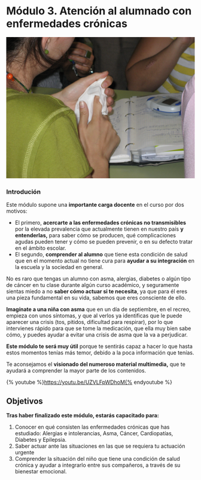 # Módulo 3. Atención al alumnado con enfermedades crónicas

  ![Fig.3.1. Alumna realizando un autoanálisis de glucemia](img/Modulo2_U5_6.jpg "Niña con diabetes haciéndose un autoanálisis en clase")


### **Introdución**

Este módulo supone una **importante carga docente** en el curso por dos motivos:

*   El primero, **acercarte a las enfermedades crónicas no transmisibles** por la elevada prevalencia que actualmente tienen en nuestro país **y entenderlas,** para saber cómo se producen, qué complicaciones agudas pueden tener y cómo se pueden prevenir, o en su defecto tratar en el ámbito escolar.
*   El segundo, **comprender al alumno** que tiene esta condición de salud que en el momento actual no tiene cura para **ayudar a su integración** en la escuela y la sociedad en general.

No es raro que tengas un alumno con asma, alergias, diabetes o algún tipo de cáncer en tu clase durante algún curso académico, y seguramente sientas miedo a no **saber cómo actuar si te necesita**, ya que para él eres una pieza fundamental en su vida, sabemos que eres consciente de ello.

**Imagínate a una niña con asma** que en un día de septiembre, en el recreo, empieza con unos síntomas, y que al verlos ya identificas que le puede aparecer una crisis (tos, pitidos, dificultad para respirar), por lo que intervienes rápido para que se tome la medicación, que ella muy bien sabe cómo, y puedes ayudar a evitar una crisis de asma que la va a perjudicar.

**Este módulo te será muy útil** porque te sentirás capaz a hacer lo que hasta estos momentos tenías más temor, debido a la poca información que tenías.

Te aconsejamos el **visionado del numeroso material multimedia,** que te ayudará a comprender la mayor parte de los contenidos.

{% youtube %}https://youtu.be/UZVLFpWDhoM{% endyoutube %}

## Objetivos

**Tras haber finalizado este módulo, estarás capacitado para:**

1.  Conocer en qué consisten las enfermedades crónicas que has estudiado: Alergias e intolerancias, Asma, Cáncer, Cardiopatías, Diabetes y Epilepsia.
2.  Saber actuar ante las situaciones en las que se requiera tu actuación urgente
3.  Comprender la situación del niño que tiene una condición de salud crónica y ayudar a integrarlo entre sus compañeros, a través de su bienestar emocional.

